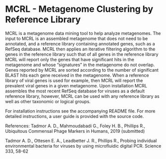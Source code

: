 # MCRL -  Metagenome Clustering by Reference Library
MCRL is a metagenome data mining tool to help analyze metagenomes. The input to MCRL is an assembled metagenome that does not need to be annotated, and a reference library containing annotated genes, such as a RefSeq database. MCRL then applies an iterative filtering algorithm to the genes in the reference library such that of all genes in the reference library MCRL will report only the genes that have significant hits in the metagenome and whose “signatures” in the metagenome do not overlap. Genes reported by MCRL are sorted according to the number of significant BLAST hits each gene received in the metagenome. When a reference library of viral genes is used for example, then MCRL will report the prevalent viral genes in a given metagenome. Upon installation MCRL assembles the most recent RefSeq database for viruses as a default reference library, however, MCRL can be used with any reference library as well as other taxonomic or logical groups. 

For installation instructions see the accompanying README file. For more detailed instructions, a user guide is provided with the source code.


References:
Tadmor A. D., Mahmoudabadi G., Foley H. B., Phillips R., Ubiquitous Commensal Phage Markers in Humans, 2019 (submitted)

Tadmor A. D., Ottesen E. A., Leadbetter J. R., Phillips R., Probing individual environmental bacteria for viruses by using microfluidic digital PCR. Science 333, 58-62

